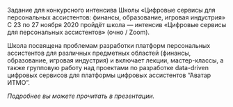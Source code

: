 Задание для конкурсного интенсива Школы
«Цифровые сервисы для персональных ассистентов:
финансы, образование, игровая индустрия»
С 23 по 27 ноября 2020 пройдёт школа — интенсив «Цифровые сервисы для персональных ассистентов» (очно / Zoom).

Школа посвящена проблемам разработки платформ персональных ассистентов для различных предметных областей 
(финансы, образование, игровая индустрия) и включает лекции, мастер-классы,
а также групповую работу над проектами по разработке data-driven цифровых сервисов для платформы цифровых ассистентов “Аватар ИТМО”.

*Подробнее вы можете прочитать в презентации.*